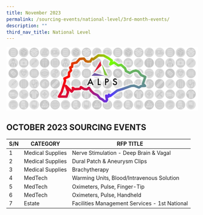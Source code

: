 ```yaml
---
title: November 2023
permalink: /sourcing-events/national-level/3rd-month-events/
description: ""
third_nav_title: National Level
---
```

![](/images/alps_sourcing_events_national_1920x640_clear.png)

## OCTOBER 2023 SOURCING EVENTS

| S/N | CATEGORY | RFP TITLE |
| -------- | -------- | -------- |
|	1	|	Medical Supplies	|	Nerve Stimulation - Deep Brain & Vagal	|
|	2	|	Medical Supplies	|	Dural Patch & Aneurysm Clips	|
|	3	|	Medical Supplies	|	Brachytherapy	|
|	4	|	MedTech	|	Warming Units, Blood/Intravenous Solution	|
|	5	|	MedTech	|	Oximeters, Pulse, Finger-Tip	|
|	6	|	MedTech	|	Oximeters, Pulse, Handheld	|
|	7	|	Estate	|	Facilities Management Services - 1st National	|